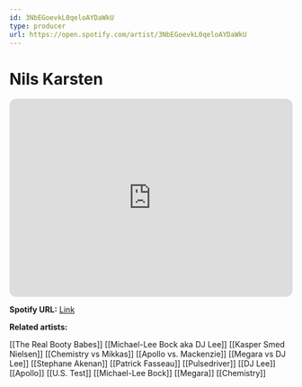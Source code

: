 ```yaml
---
id: 3NbEGoevkL0qeloAYDaWkU
type: producer
url: https://open.spotify.com/artist/3NbEGoevkL0qeloAYDaWkU
---
```

# Nils Karsten

<iframe style="border-radius:12px" src="https://open.spotify.com/embed/artist/3NbEGoevkL0qeloAYDaWkU" width="100%" height="352" frameBorder="0" allowfullscreen="" allow="autoplay; clipboard-write; encrypted-media; fullscreen; picture-in-picture" loading="lazy"></iframe>

**Spotify URL:** [Link](https://open.spotify.com/artist/3NbEGoevkL0qeloAYDaWkU)

**Related artists:**

[[The Real Booty Babes]]
[[Michael-Lee Bock aka DJ Lee]]
[[Kasper Smed Nielsen]]
[[Chemistry vs Mikkas]]
[[Apollo vs. Mackenzie]]
[[Megara vs DJ Lee]]
[[Stephane Akenan]]
[[Patrick Fasseau]]
[[Pulsedriver]]
[[DJ Lee]]
[[Apollo]]
[[U.S. Test]]
[[Michael-Lee Bock]]
[[Megara]]
[[Chemistry]]
